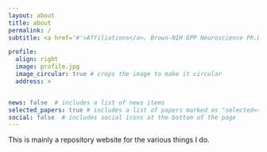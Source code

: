 ```yaml
---
layout: about
title: about
permalink: /
subtitle: <a href='#'>Affiliations</a>. Brown-NIH GPP Neuroscience Ph.D Candidate

profile:
  align: right
  image: profile.jpg
  image_circular: true # crops the image to make it circular
  address: >


news: false  # includes a list of news items
selected_papers: true # includes a list of papers marked as "selected={true}"
social: false  # includes social icons at the bottom of the page
---
```


This is mainly a repository website for the various things I do.
